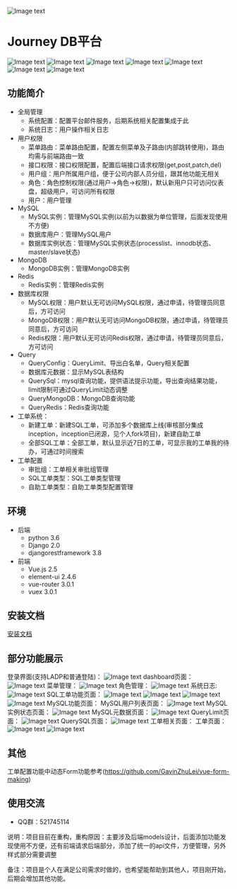 ![Image text](https://github.com/guyage/Journey/blob/master/frontend/src/assets/logo.png)
# Journey DB平台
![Image text](https://github.com/guyage/Journey/blob/master/frontend/github_img/build-release-brightgreen.svg)
![Image text](https://github.com/guyage/Journey/blob/master/frontend/github_img/version-0.1.0-brightgreen.svg)
![Image text](https://github.com/guyage/Journey/blob/master/frontend/github_img/python-3.6.5-brightgreen.svg)
![Image text](https://github.com/guyage/Journey/blob/master/frontend/github_img/Django-2.0.4-brightgreen.svg)
![Image text](https://github.com/guyage/Journey/blob/master/frontend/github_img/djangorestframework-3.8.2-brightgreen.svg)
![Image text](https://github.com/guyage/Journey/blob/master/frontend/github_img/vue.js-2.5.2-brightgreen.svg)
![Image text](https://github.com/guyage/Journey/blob/master/frontend/github_img/element--ui-2.4.6-brightgreen.svg)
## 功能简介
* 全局管理
  * 系统配置：配置平台邮件服务，后期系统相关配置集成于此
  * 系统日志：用户操作相关日志
* 用户权限
  * 菜单路由：菜单路由配置，配置左侧菜单及子路由(内部跳转使用)，路由均需与前端路由一致
  * 接口权限：接口权限配置，配置后端接口请求权限(get,post,patch,del)
  * 用户组：用户所属用户组，便于公司内部人员分组，跟其他功能无相关
  * 角色：角色控制权限(通过用户->角色->权限)，默认新用户只可访问仪表盘，超级用户，可访问所有权限
  * 用户：用户管理
* MySQL
  * MySQL实例：管理MySQL实例(以前为以数据为单位管理，后面发现使用不方便)
  * 数据库用户：管理MySQL用户
  * 数据库实例状态：管理MySQL实例状态(processlist、innodb状态、master/slave状态)
* MongoDB
  * MongoDB实例：管理MongoDB实例
* Redis
  * Redis实例：管理Redis实例
* 数据库权限
  * MySQL权限：用户默认无可访问MySQL权限，通过申请，待管理员同意后，方可访问
  * MongoDB权限：用户默认无可访问MongoDB权限，通过申请，待管理员同意后，方可访问
  * Redis权限：用户默认无可访问Redis权限，通过申请，待管理员同意后，方可访问
* Query
  * QueryConfig：QueryLimit、导出白名单，Query相关配置
  * 数据库元数据：显示MySQL表结构
  * QuerySql：mysql查询功能，提供语法提示功能，导出查询结果功能，limit限制可通过QueryLimit动态调整
  * QueryMongoDB：MongoDB查询功能
  * QueryRedis：Redis查询功能
* 工单系统：
  * 新建工单：新建SQL工单，可添加多个数据库上线(审核部分集成inception，inception已闭源，见个人fork项目)，新建自助工单
  * 全部SQL工单：全部工单，默认显示近7日的工单，可显示我的工单我的待办，可通过时间搜索
* 工单配置
  * 审批组：工单相关审批组管理
  * SQL工单类型：SQL工单类型管理
  * 自助工单类型：自助工单类型配置管理
## 环境
* 后端
  * python 3.6
  * Django 2.0
  * djangorestframework 3.8
* 前端
  * Vue.js 2.5
  * element-ui 2.4.6
  * vue-router 3.0.1
  * vuex 3.0.1
## 安装文档
[安装文档](https://github.com/guyage/Journey/blob/master/install.md)
## 部分功能展示
登录界面(支持LADP和普通登陆)：
![Image text](https://github.com/guyage/Journey/blob/master/frontend/github_img/1.png)
dashboard页面：
![Image text](https://github.com/guyage/Journey/blob/master/frontend/github_img/111.png)
菜单管理：
![Image text](https://github.com/guyage/Journey/blob/master/frontend/github_img/12.png)
角色管理：
![Image text](https://github.com/guyage/Journey/blob/master/frontend/github_img/2.png)
系统日志:
![Image text](https://github.com/guyage/Journey/blob/master/frontend/github_img/21.png)
SQL工单功能页面：
![Image text](https://github.com/guyage/Journey/blob/master/frontend/github_img/115.png)
![Image text](https://github.com/guyage/Journey/blob/master/frontend/github_img/114.png)
![Image text](https://github.com/guyage/Journey/blob/master/frontend/github_img/112.png)
![Image text](https://github.com/guyage/Journey/blob/master/frontend/github_img/113.png)
MySQL功能页面：
MySQL用户列表页面：
![Image text](https://github.com/guyage/Journey/blob/master/frontend/github_img/6.png)
MySQL实例状态页面：
![Image text](https://github.com/guyage/Journey/blob/master/frontend/github_img/7.png)
MySQL元数据页面：
![Image text](https://github.com/guyage/Journey/blob/master/frontend/github_img/8.png)
QueryLimit页面：
![Image text](https://github.com/guyage/Journey/blob/master/frontend/github_img/9.png)
QuerySQL页面：
![Image text](https://github.com/guyage/Journey/blob/master/frontend/github_img/5.png)
工单相关页面：
工单页面：
![Image text](https://github.com/guyage/Journey/blob/master/frontend/github_img/116.png)
![Image text](https://github.com/guyage/Journey/blob/master/frontend/github_img/117.png)
## 其他
工单配置功能中动态Form功能参考(https://github.com/GavinZhuLei/vue-form-making)
## 使用交流
* QQ群：521745114

说明：项目目前在重构，重构原因：主要涉及后端models设计，后面添加功能发现使用不方便，还有前端请求后端部分，添加了统一的api文件，方便管理，另外样式部分需要调整

备注：项目是个人在满足公司需求时做的，也希望能帮助到其他人，项目刚开始，后期会增加其他功能。
